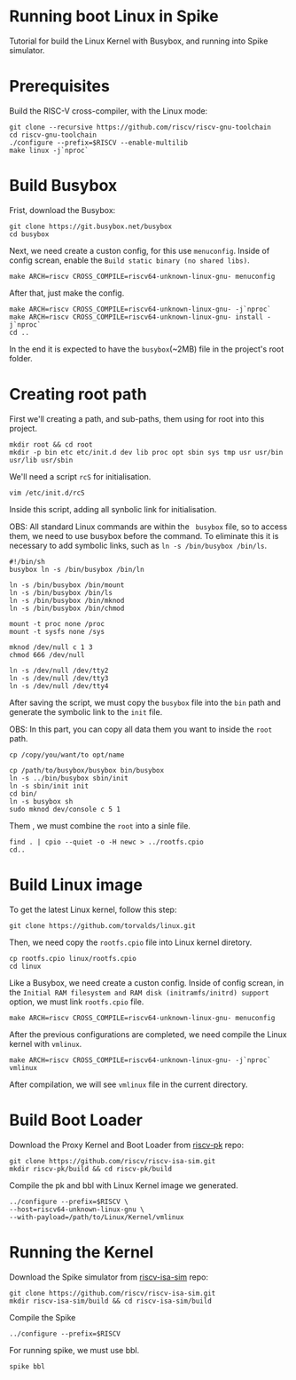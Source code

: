 # Running boot Linux in Spike

Tutorial for build the Linux Kernel with Busybox, and running into Spike simulator.

# Prerequisites

Build the RISC-V cross-compiler, with the Linux mode:
```
git clone --recursive https://github.com/riscv/riscv-gnu-toolchain
cd riscv-gnu-toolchain
./configure --prefix=$RISCV --enable-multilib
make linux -j`nproc`
```

# Build Busybox

Frist, download the Busybox:  
```
git clone https://git.busybox.net/busybox
cd busybox
```

Next, we need create a custon config, for this use ```menuconfig```. Inside of config screan, enable the ```Build static binary (no shared libs)```.
```
make ARCH=riscv CROSS_COMPILE=riscv64-unknown-linux-gnu- menuconfig
```
After that, just make the config.
```
make ARCH=riscv CROSS_COMPILE=riscv64-unknown-linux-gnu- -j`nproc`
make ARCH=riscv CROSS_COMPILE=riscv64-unknown-linux-gnu- install -j`nproc`
cd ..
```

In the end it is expected to have the ```busybox```(~2MB) file in the project's root folder.


# Creating root path

First we'll creating a path, and sub-paths, them using for root into this project.

```
mkdir root && cd root
mkdir -p bin etc etc/init.d dev lib proc opt sbin sys tmp usr usr/bin usr/lib usr/sbin

```
We'll need a script ```rcS``` for initialisation.
```
vim /etc/init.d/rcS
```

Inside this script, adding all synbolic link for initialisation.

OBS: All standard Linux commands are within the ``` busybox``` file, so to access them, we need to use busybox before the command. To eliminate this it is necessary to add symbolic links, such as ```ln -s /bin/busybox /bin/ls```.
```
#!/bin/sh
busybox ln -s /bin/busybox /bin/ln

ln -s /bin/busybox /bin/mount
ln -s /bin/busybox /bin/ls
ln -s /bin/busybox /bin/mknod
ln -s /bin/busybox /bin/chmod

mount -t proc none /proc
mount -t sysfs none /sys

mknod /dev/null c 1 3
chmod 666 /dev/null

ln -s /dev/null /dev/tty2
ln -s /dev/null /dev/tty3
ln -s /dev/null /dev/tty4
```

After saving the script, we must copy the ```busybox``` file into the ```bin``` path and generate the symbolic link to the ```init``` file.

OBS: In this part, you can copy all data them you want to inside the ```root``` path. 
```
cp /copy/you/want/to opt/name

cp /path/to/busybox/busybox bin/busybox
ln -s ../bin/busybox sbin/init
ln -s sbin/init init
cd bin/
ln -s busybox sh
sudo mknod dev/console c 5 1
```


Them , we must combine the ```root``` into a sinle file.
```
find . | cpio --quiet -o -H newc > ../rootfs.cpio
cd.. 
```


# Build Linux image

To get the latest Linux kernel, follow this step:
```
git clone https://github.com/torvalds/linux.git
```

Then, we need copy the ```rootfs.cpio``` file into Linux kernel diretory.
```
cp rootfs.cpio linux/rootfs.cpio
cd linux
```

Like a Busybox, we need create a custon config. Inside of config screan, in  the ```Initial RAM filesystem and RAM disk (initramfs/initrd) support``` option, we must link ```rootfs.cpio``` file.
```
make ARCH=riscv CROSS_COMPILE=riscv64-unknown-linux-gnu- menuconfig
```

After the previous configurations are completed, we need compile the Linux kernel with ```vmlinux```.
```
make ARCH=riscv CROSS_COMPILE=riscv64-unknown-linux-gnu- -j`nproc` vmlinux
```

After compilation, we will see ```vmlinux``` file in the current directory.


# Build Boot Loader

Download the Proxy Kernel and Boot Loader from [riscv-pk](https://github.com/riscv/riscv-pk) repo:
```
git clone https://github.com/riscv/riscv-isa-sim.git
mkdir riscv-pk/build && cd riscv-pk/build
```

Compile the pk and bbl with Linux Kernel image we generated.
```
../configure --prefix=$RISCV \
--host=riscv64-unknown-linux-gnu \
--with-payload=/path/to/Linux/Kernel/vmlinux
```


# Running the Kernel 

Download the Spike simulator from [riscv-isa-sim](https://github.com/riscv/riscv-isa-sim.git) repo:

```
git clone https://github.com/riscv/riscv-isa-sim.git
mkdir riscv-isa-sim/build && cd riscv-isa-sim/build
```


Compile the Spike
```
../configure --prefix=$RISCV 
```

For running spike, we must use bbl.
```
spike bbl
```


